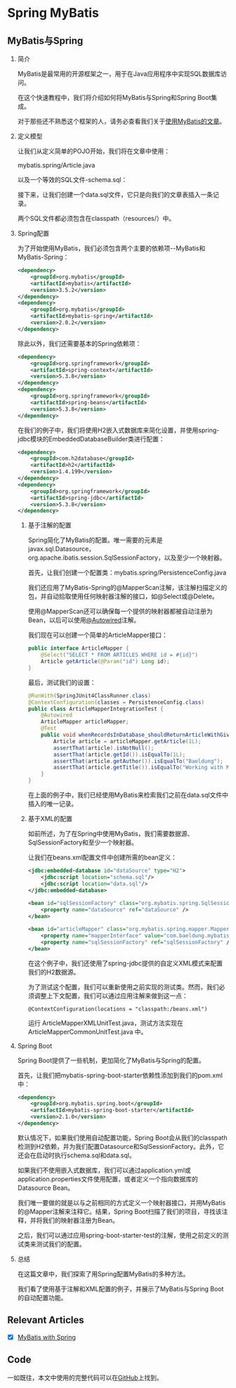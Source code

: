 # Spring MyBatis

## MyBatis与Spring

1. 简介

    MyBatis是最常用的开源框架之一，用于在Java应用程序中实现SQL数据库访问。

    在这个快速教程中，我们将介绍如何将MyBatis与Spring和Spring Boot集成。

    对于那些还不熟悉这个框架的人，请务必查看我们关于[使用MyBatis的文章](https://www.baeldung.com/mybatis)。

2. 定义模型

    让我们从定义简单的POJO开始，我们将在文章中使用：

    mybatis.spring/Article.java

    以及一个等效的SQL文件-schema.sql：

    接下来，让我们创建一个data.sql文件，它只是向我们的文章表插入一条记录。

    两个SQL文件都必须包含在classpath（resources/）中。

3. Spring配置

    为了开始使用MyBatis，我们必须包含两个主要的依赖项--MyBatis和MyBatis-Spring：

    ```xml
    <dependency>
        <groupId>org.mybatis</groupId>
        <artifactId>mybatis</artifactId>
        <version>3.5.2</version>
    </dependency>
    <dependency>
        <groupId>org.mybatis</groupId>
        <artifactId>mybatis-spring</artifactId>
        <version>2.0.2</version>
    </dependency>
    ```

    除此以外，我们还需要基本的Spring依赖项：

    ```xml
    <dependency>
        <groupId>org.springframework</groupId>
        <artifactId>spring-context</artifactId>
        <version>5.3.8</version>
    </dependency>
    <dependency>
        <groupId>org.springframework</groupId>
        <artifactId>spring-beans</artifactId>
        <version>5.3.8</version>
    </dependency>
    ```

    在我们的例子中，我们将使用H2嵌入式数据库来简化设置，并使用spring-jdbc模块的EmbeddedDatabaseBuilder类进行配置：

    ```xml
    <dependency>
        <groupId>com.h2database</groupId>
        <artifactId>h2</artifactId>
        <version>1.4.199</version>
    </dependency>
    <dependency>
        <groupId>org.springframework</groupId>
        <artifactId>spring-jdbc</artifactId>
        <version>5.3.8</version>
    </dependency>
    ```

    1. 基于注解的配置

        Spring简化了MyBatis的配置。唯一需要的元素是javax.sql.Datasource，org.apache.ibatis.session.SqlSessionFactory，以及至少一个映射器。

        首先，让我们创建一个配置类：mybatis.spring/PersistenceConfig.java

        我们还应用了MyBatis-Spring的@MapperScan注解，该注解扫描定义的包，并自动拾取使用任何映射器注解的接口，如@Select或@Delete。

        使用@MapperScan还可以确保每一个提供的映射器都被自动注册为Bean，以后可以使用[@Autowired](https://www.baeldung.com/spring-autowire)注解。

        我们现在可以创建一个简单的ArticleMapper接口：

        ```java
        public interface ArticleMapper {
            @Select("SELECT * FROM ARTICLES WHERE id = #{id}")
            Article getArticle(@Param("id") Long id);
        }
        ```

        最后，测试我们的设置：

        ```java
        @RunWith(SpringJUnit4ClassRunner.class)
        @ContextConfiguration(classes = PersistenceConfig.class)
        public class ArticleMapperIntegrationTest {
            @Autowired
            ArticleMapper articleMapper;
            @Test
            public void whenRecordsInDatabase_shouldReturnArticleWithGivenId() {
                Article article = articleMapper.getArticle(1L);
                assertThat(article).isNotNull();
                assertThat(article.getId()).isEqualTo(1L);
                assertThat(article.getAuthor()).isEqualTo("Baeldung");
                assertThat(article.getTitle()).isEqualTo("Working with MyBatis in Spring");
            }
        }
        ```

        在上面的例子中，我们已经使用MyBatis来检索我们之前在data.sql文件中插入的唯一记录。

    2. 基于XML的配置

        如前所述，为了在Spring中使用MyBatis，我们需要数据源、SqlSessionFactory和至少一个映射器。

        让我们在beans.xml配置文件中创建所需的bean定义：

        ```xml
        <jdbc:embedded-database id="dataSource" type="H2">
            <jdbc:script location="schema.sql"/>
            <jdbc:script location="data.sql"/>
        </jdbc:embedded-database>
            
        <bean id="sqlSessionFactory" class="org.mybatis.spring.SqlSessionFactoryBean">
            <property name="dataSource" ref="dataSource" />
        </bean>

        <bean id="articleMapper" class="org.mybatis.spring.mapper.MapperFactoryBean">
            <property name="mapperInterface" value="com.baeldung.mybatis.ArticleMapper" />
            <property name="sqlSessionFactory" ref="sqlSessionFactory" />
        </bean>
        ```

        在这个例子中，我们还使用了spring-jdbc提供的自定义XML模式来配置我们的H2数据源。

        为了测试这个配置，我们可以重新使用之前实现的测试类。然而，我们必须调整上下文配置，我们可以通过应用注解来做到这一点：

        `@ContextConfiguration(locations = "classpath:/beans.xml")`

        运行 ArticleMapperXMLUnitTest.java，测试方法实现在 ArticleMapperCommonUnitTest.java 中。

4. Spring Boot

    Spring Boot提供了一些机制，更加简化了MyBatis与Spring的配置。

    首先，让我们把mybatis-spring-boot-starter依赖性添加到我们的pom.xml中：

    ```xml
    <dependency>
        <groupId>org.mybatis.spring.boot</groupId>
        <artifactId>mybatis-spring-boot-starter</artifactId>
        <version>2.1.0</version>
    </dependency>
    ```

    默认情况下，如果我们使用自动配置功能，Spring Boot会从我们的classpath检测到H2依赖，并为我们配置Datasource和SqlSessionFactory。此外，它还会在启动时执行schema.sql和data.sql。

    如果我们不使用嵌入式数据库，我们可以通过application.yml或application.properties文件使用配置，或者定义一个指向数据库的Datasource Bean。

    我们唯一要做的就是以与之前相同的方式定义一个映射器接口，并用MyBatis的@Mapper注解来注释它。结果，Spring Boot扫描了我们的项目，寻找该注释，并将我们的映射器注册为Bean。

    之后，我们可以通过应用spring-boot-starter-test的注解，使用之前定义的测试类来测试我们的配置。

5. 总结

    在这篇文章中，我们探索了用Spring配置MyBatis的多种方法。

    我们看了使用基于注解和XML配置的例子，并展示了MyBatis与Spring Boot的自动配置功能。

## Relevant Articles

- [x] [MyBatis with Spring](https://www.baeldung.com/spring-mybatis)

## Code

一如既往，本文中使用的完整代码可以在[GitHub](https://github.com/eugenp/tutorials/tree/master/persistence-modules/spring-mybatis)上找到。
